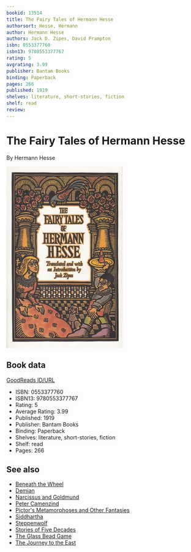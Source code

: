 ```yaml
---
bookid: 13514
title: The Fairy Tales of Hermann Hesse
authorsort: Hesse, Hermann
author: Hermann Hesse
authors: Jack D. Zipes, David Frampton
isbn: 0553377760
isbn13: 9780553377767
rating: 5
avgrating: 3.99
publisher: Bantam Books
binding: Paperback
pages: 266
published: 1919
shelves: literature, short-stories, fiction
shelf: read
review: 
---
```


# The Fairy Tales of Hermann Hesse

By Hermann Hesse

![](../../assets/bookcovers/1428709957l/13514.jpg)

## Book data

[GoodReads ID/URL](https://www.goodreads.com/book/show/13514)

- ISBN: 0553377760
- ISBN13: 9780553377767
- Rating: 5
- Average Rating: 3.99
- Published: 1919
- Publisher: Bantam Books
- Binding: Paperback
- Shelves: literature, short-stories, fiction
- Shelf: read
- Pages: 266


## See also

- [Beneath the Wheel](Beneath_the_Wheel.md)
- [Demian](Demian-_Die_Geschichte_von_Emil_Sinclairs_Jugend.md)
- [Narcissus and Goldmund](Narcissus_and_Goldmund.md)
- [Peter Camenzind](Peter_Camenzind.md)
- [Pictor's Metamorphoses and Other Fantasies](Pictors_Metamorphoses_and_Other_Fantasies.md)
- [Siddhartha](Siddhartha.md)
- [Steppenwolf](Steppenwolf.md)
- [Stories of Five Decades](Stories_of_Five_Decades.md)
- [The Glass Bead Game](The_Glass_Bead_Game.md)
- [The Journey to the East](The_Journey_to_the_East.md)
